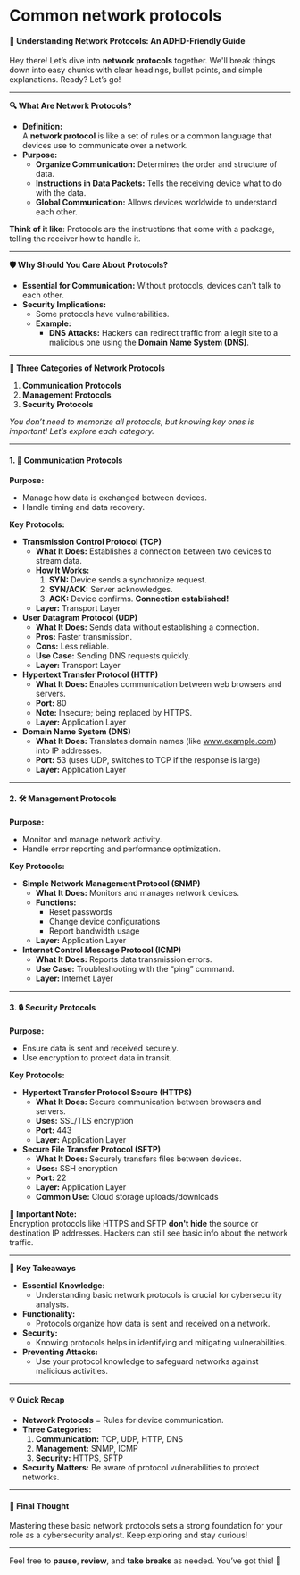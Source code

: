 # Common network protocols

#### **📡 Understanding Network Protocols: An ADHD-Friendly Guide**

Hey there! Let’s dive into **network protocols** together. We'll break things down into easy chunks with clear headings, bullet points, and simple explanations. Ready? Let’s go!

***

**🔍 What Are Network Protocols?**

* **Definition:**\
  A **network protocol** is like a set of rules or a common language that devices use to communicate over a network.
* **Purpose:**
  * **Organize Communication:** Determines the order and structure of data.
  * **Instructions in Data Packets:** Tells the receiving device what to do with the data.
  * **Global Communication:** Allows devices worldwide to understand each other.

**Think of it like**: Protocols are the instructions that come with a package, telling the receiver how to handle it.

***

**🛡️ Why Should You Care About Protocols?**

* **Essential for Communication:** Without protocols, devices can't talk to each other.
* **Security Implications:**
  * Some protocols have vulnerabilities.
  * **Example:**
    * **DNS Attacks:** Hackers can redirect traffic from a legit site to a malicious one using the **Domain Name System (DNS)**.

***

**📂 Three Categories of Network Protocols**

1. **Communication Protocols**
2. **Management Protocols**
3. **Security Protocols**

_You don’t need to memorize all protocols, but knowing key ones is important! Let’s explore each category._

***

#### **1. 💬 Communication Protocols**

**Purpose:**

* Manage how data is exchanged between devices.
* Handle timing and data recovery.

**Key Protocols:**

* **Transmission Control Protocol (TCP)**
  * **What It Does:** Establishes a connection between two devices to stream data.
  * **How It Works:**
    1. **SYN:** Device sends a synchronize request.
    2. **SYN/ACK:** Server acknowledges.
    3. **ACK:** Device confirms. **Connection established!**
  * **Layer:** Transport Layer
* **User Datagram Protocol (UDP)**
  * **What It Does:** Sends data without establishing a connection.
  * **Pros:** Faster transmission.
  * **Cons:** Less reliable.
  * **Use Case:** Sending DNS requests quickly.
  * **Layer:** Transport Layer
* **Hypertext Transfer Protocol (HTTP)**
  * **What It Does:** Enables communication between web browsers and servers.
  * **Port:** 80
  * **Note:** Insecure; being replaced by HTTPS.
  * **Layer:** Application Layer
* **Domain Name System (DNS)**
  * **What It Does:** Translates domain names (like www.example.com) into IP addresses.
  * **Port:** 53 (uses UDP, switches to TCP if the response is large)
  * **Layer:** Application Layer

***

#### **2. 🛠️ Management Protocols**

**Purpose:**

* Monitor and manage network activity.
* Handle error reporting and performance optimization.

**Key Protocols:**

* **Simple Network Management Protocol (SNMP)**
  * **What It Does:** Monitors and manages network devices.
  * **Functions:**
    * Reset passwords
    * Change device configurations
    * Report bandwidth usage
  * **Layer:** Application Layer
* **Internet Control Message Protocol (ICMP)**
  * **What It Does:** Reports data transmission errors.
  * **Use Case:** Troubleshooting with the “ping” command.
  * **Layer:** Internet Layer

***

#### **3. 🔒 Security Protocols**

**Purpose:**

* Ensure data is sent and received securely.
* Use encryption to protect data in transit.

**Key Protocols:**

* **Hypertext Transfer Protocol Secure (HTTPS)**
  * **What It Does:** Secure communication between browsers and servers.
  * **Uses:** SSL/TLS encryption
  * **Port:** 443
  * **Layer:** Application Layer
* **Secure File Transfer Protocol (SFTP)**
  * **What It Does:** Securely transfers files between devices.
  * **Uses:** SSH encryption
  * **Port:** 22
  * **Layer:** Application Layer
  * **Common Use:** Cloud storage uploads/downloads

**🔑 Important Note:**\
Encryption protocols like HTTPS and SFTP **don't hide** the source or destination IP addresses. Hackers can still see basic info about the network traffic.

***

**📌 Key Takeaways**

* **Essential Knowledge:**
  * Understanding basic network protocols is crucial for cybersecurity analysts.
* **Functionality:**
  * Protocols organize how data is sent and received on a network.
* **Security:**
  * Knowing protocols helps in identifying and mitigating vulnerabilities.
* **Preventing Attacks:**
  * Use your protocol knowledge to safeguard networks against malicious activities.

***

#### **💡 Quick Recap**

* **Network Protocols** = Rules for device communication.
* **Three Categories:**
  1. **Communication:** TCP, UDP, HTTP, DNS
  2. **Management:** SNMP, ICMP
  3. **Security:** HTTPS, SFTP
* **Security Matters:** Be aware of protocol vulnerabilities to protect networks.

***

#### **📝 Final Thought**

Mastering these basic network protocols sets a strong foundation for your role as a cybersecurity analyst. Keep exploring and stay curious!

***

Feel free to **pause**, **review**, and **take breaks** as needed. You’ve got this! 🚀
